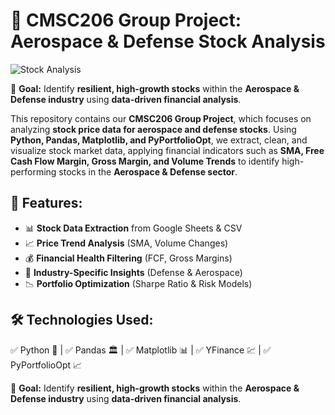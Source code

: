 # 📌 CMSC206 Group Project: Aerospace & Defense Stock Analysis  

![Stock Analysis](image/stock.gif)

🚀 **Goal:** Identify **resilient, high-growth stocks** within the **Aerospace & Defense industry** using **data-driven financial analysis**.  

This repository contains our **CMSC206 Group Project**, which focuses on analyzing **stock price data for aerospace and defense stocks**. Using **Python, Pandas, Matplotlib, and PyPortfolioOpt**, we extract, clean, and visualize stock market data, applying financial indicators such as **SMA, Free Cash Flow Margin, Gross Margin, and Volume Trends** to identify high-performing stocks in the **Aerospace & Defense sector**.  

## 🔹 Features:
- 📊 **Stock Data Extraction** from Google Sheets & CSV  
- 📈 **Price Trend Analysis** (SMA, Volume Changes)  
- 💰 **Financial Health Filtering** (FCF, Gross Margins)  
- 📡 **Industry-Specific Insights** (Defense & Aerospace)  
- 📉 **Portfolio Optimization** (Sharpe Ratio & Risk Models)  

## 🛠 Technologies Used:  
✅ Python 🐍 | ✅ Pandas 🏛 | ✅ Matplotlib 📊 | ✅ YFinance 💹 | ✅ PyPortfolioOpt 📈  

🚀 **Goal:** Identify **resilient, high-growth stocks** within the **Aerospace & Defense industry** using **data-driven financial analysis**.  
